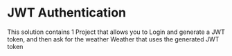 # JWT Authentication

This solution contains 1 Project that allows you to Login and generate a JWT token, and then ask for the weather Weather that uses the generated JWT token

